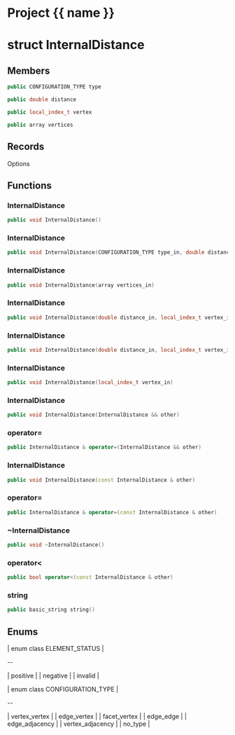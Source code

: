 <script setup>
import {useRoute} from 'vitepress'
const {path} = useRoute()
const tokens = path.split('/')
const words = tokens[2].split('-');
for (let i = 0; i < words.length; i++) {
    words[i] = words[i].charAt(0).toUpperCase() + words[i].slice(1);
    words[i] = words[i].replace('geode', 'Geode')
}
const name = words.join('-');
</script>
# Project {{ name }}

# struct InternalDistance


## Members

```cpp
public CONFIGURATION_TYPE type

```

```cpp
public double distance

```

```cpp
public local_index_t vertex

```

```cpp
public array vertices

```



## Records

Options



## Functions

### InternalDistance

```cpp
public void InternalDistance()
```


### InternalDistance

```cpp
public void InternalDistance(CONFIGURATION_TYPE type_in, double distance_in, array vertices_in)
```


### InternalDistance

```cpp
public void InternalDistance(array vertices_in)
```


### InternalDistance

```cpp
public void InternalDistance(double distance_in, local_index_t vertex_in, array edge_in)
```


### InternalDistance

```cpp
public void InternalDistance(double distance_in, local_index_t vertex_in)
```


### InternalDistance

```cpp
public void InternalDistance(local_index_t vertex_in)
```


### InternalDistance

```cpp
public void InternalDistance(InternalDistance && other)
```


### operator=

```cpp
public InternalDistance & operator=(InternalDistance && other)
```


### InternalDistance

```cpp
public void InternalDistance(const InternalDistance & other)
```


### operator=

```cpp
public InternalDistance & operator=(const InternalDistance & other)
```


### ~InternalDistance

```cpp
public void ~InternalDistance()
```


### operator<

```cpp
public bool operator<(const InternalDistance & other)
```


### string

```cpp
public basic_string string()
```




## Enums

| enum class ELEMENT_STATUS |

--

| positive |
| negative |
| invalid |



| enum class CONFIGURATION_TYPE |

--

| vertex_vertex |
| edge_vertex |
| facet_vertex |
| edge_edge |
| edge_adjacency |
| vertex_adjacency |
| no_type |






